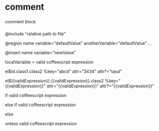 

# comment

###
comment block
###

@include "relative path to file"

@region name variable="defaultValue" anotherVariable="defaultValue"
  ...

@insert name variable="newValue"

localVariable = valid coffeescript expression

el$id.class1.class2 %key="abcd" attr="3434" attr?="tasd"

el${{validExpression}}.{{validExpression}}.class2 %key="{{validExpression}}" attr="{{validExpression}}" attr?="{{validExpression}}"

if valid coffeescript expression

else if valid coffeescript expression

else

unless valid coffeescript expression




